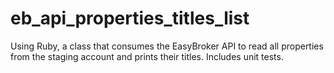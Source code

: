 # eb_api_properties_titles_list
Using Ruby, a class that consumes the EasyBroker API to read all properties from the staging account and prints their titles. Includes unit tests.
